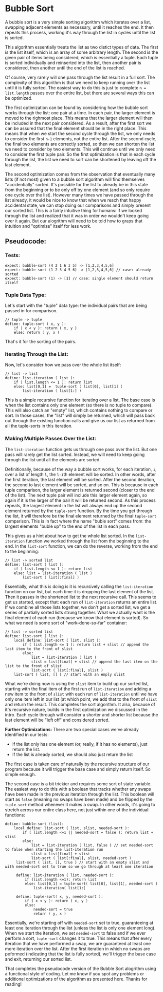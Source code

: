 # Bubble Sort

A bubble sort is a very simple sorting algorithm which iterates over a list, swapping adjacent elements as necessary, until it reaches the end. It then repeats this process, working it's way through the list in cycles until the list is sorted. 

This algorithm essentially treats the list as two distict types of data. The first is the list itself, which is an array of some arbitrary length. The second is the given pair of items being considered, which is essentially a tuple. Each tuple is sorted individually and reinserted into the list, then another pair is considered, then another until the end of the list is reached.

Of course, very rarely will one pass through the list result in a full sort. The complexity of this algorithm is that we need to keep running over the list until it is fully sorted. The easiest way to do this is just to complete `n = list.length` passes over the entire list, but there are several ways this can be optimized.

The first optimization can be found by considering how the bubble sort works through the list: one pair at a time. In each pair, the larger element is moved to the righmost place. This means that the larger element will then be included in the next pair considered. As a result, after the first sort we can be assured that the final element should be in the right place.  This means that when we start the second cycle through the list, we only needs to consider the first `n-1` elements, not the entire list. After the second cycle, the final two elements are correctly sorted, so then we can shorten the list we need to consider by two elements. This will continue until we only need to consider the first tuple pair. So the first optimization is that in each cycle through the list, the list we need to sort can be shortened by leaving off the last element.

The second optimization comes from the observation that eventually many lists (if not most) given to a bubble sort algorithm will find themselves "accidentially" sorted. It's possible for the list to already be in this state from the beginning or to be only off by one element (and so only require one cycle over the list). However many times we have passed through the list already, it would be nice to know that when we reach that happy accidental state, we can stop doing our comparisons and simply present our sorted list. This is a fairly intuitive thing for humans: if we looked through the list and realized that it was in order we wouldn't keep going over it again. But our alogrithm will need to be told how to graps that intuition and "optimize" itself for less work.

## Pseudocode:

### Tests:
    expect: bubble-sort (4 2 1 6 3 5) -> [1,2,3,4,5,6]
    expect: bubble-sort (1 2 3 4 5 6) -> [1,2,3,4,5,6] // case: already sorted
    expect: bubble-sort (1) -> [1] // case: single element should return itself
    
### Tuple Data Type:

Let's start with the "tuple" data type: the individual pairs that are being passed in for comparison.

    // tuple -> tuple
    define: tuple-sort ( x, y ):
        if ( x < y ): return ( x, y )
        else: return ( y, x )
        
That's it for the sorting of the pairs.

### Iterating Through the List:

Now, let's consider how we pass over the whole list itself:

    // list -> list
    define: list-iteration ( list ):
        if ( list.length <= 1 ): return list
        else: list[0,1] =  tuple-sort ( list[0], list[1] )
            list-iteration ( list[1:] )

This is a simple recursive function for iterating over a list. The base case is when the list contains only one element (so there is no tuple to compare). This will also catch an "empty" list, which contains nothing to compare or sort. In those cases, the "list" will simply be returned, which will pass back out through the existing function calls and give us our list as returned from all the tuple-sorts in this iteration.

### Making Multiple Passes Over the List:

The `list-iteration` function gets us through one pass over the list. But one pass will rarely get the list sorted. Instead, we will need to keep going through the list until all the elements are sorted.

Definitionally, because of the way a bubble sort works, for each iteration, `i`, over a list of length `l`, the `l-i`th element will be sorted. In other words, after the first iteration, the last element will be sorted. After the second iteration, the second to last element will be sorted, and so on. This is because in each tuple comparison, the larger element is returned second (closer to the end of the list). The next tuple pair will include this larger element again, so again if it is the larger of the pair it will be returned second. As this process repeats, the largest element in the list will always end up the second element returned by the `tuple-sort` function. By the time you get through the list, it will therefore be the final element returned by the final `tuple-sort` comparison. This is in fact where the name "buble sort" comes from: the largest elements "buble up" to the end of the list in each pass.

This gives us a hint about how to get the whole list sorted. In the `list-iteration` function we worked through the list from the beginning to the end. In the `list-sort` function, we can do the reverse, working from the end to the beginning:

    // list -> sorted list
    define: list-sort ( list ):
        if ( list.length <= 1 ): return list
        else: list = list-iteration ( list )
            list-sort ( list[:final] )
            
Essentially, what this is doing is it is recursively calling the `list-iteration` function on our list, but each time it is dropping the last element of the list. Then it passes in the shortened list to the next recursive call. This seems to get us started, except that: each run of `list-iteration` returns an entire list. If we combine all those lists together, we don't get a sorted list, we get a series of partially sorted lists strung together. What we actually want is the final element of each run (because we know that element is sorted). So what we need is some sort of "work-done-so-far" container:

    // list -> sorted list
    define: list-sort ( list ):
        local define: list-sort ( list, slist ):
            if ( list.length <= 1 ): return list + slist // append the last item to the front of slist
            else:
                list = list-iteration ( list )
                slist = list[final] + slist // append the last item on the list to the front of slist
                list-sort ( list[:final], slist )
        list-sort ( list, [] ) // start with an emply slist

What we're doing now is using the `slist` item to build up our sorted list, starting with the final item of the first run of `list-iteration` and adding a new item to the front of `slist` with each run of `list-iteration` until we have only one item left in our list (at which point, we add that to the front of `slist` and return the result. This completes the sort algorithm. It also, because of it's recursive nature, builds in the first optimization we discussed in the intro. Each cycle through will consider a shorter and shorter list because the last element will be "left off" and considered sorted.

**Further Optimizations:**
There are two special cases we've already identified in our tests:
- If the list only has one element (or, really, if it has no elements), just return the list.
- If the list is already sorted, we should also just return the list

The first case is taken care of naturally by the recursive structure of our program because it will trigger the base case and simply return itself. So simple enough.

The second case is a bit trickier and requires some sort of state variable. The easiest way to do this with a boolean that tracks whether any swaps have been made in the previous iteration through the list. This boolean will start as `false` (meaning no swaps have been made) and be flipped by the `tuple-sort` method whenever it makes a swap. In other words, it's going to stretch across our entire class here, not just within one of the individual functions:

    define: bubble-sort (list):
        local define: list-sort ( list, slist, needed-sort ):
            if ( list.length <=1 || needed-sort = false ): return list + slist
            else:
                list = list-iteration ( list, false ) // set needed-sort to false when starting the list-iteration run
                slist = list[final] + slist
                list-sort ( list[:final], slist, needed-sort )
         list-sort ( list, [], true ) // start with an empty slist and with needed-sort set to true so we go through at least one iteration
         
         define: list-iteration ( list, needed-sort ):
             if (list.length <=1): return list
             else: list[0,1] = tuple-sort( list[0], list[1], needed-sort )
                 list-iteration( list[1:]
                 
         define: tuple-sort( x, y, needed-sort ):
             if ( x < y ): return ( x, y )
             else: 
                 needed-sort = true
                 return ( y, x )

Essentially, we're starting off with `needed-sort` set to true, guaranteeing at least one iteration through the list (unless the list is only one element long). When we start the iteration, we set `needed-sort` to false and if we ever perform a sort, `tuple-sort` changes it to true. This means that after every iteration that we have performed a swap, we are guaranteed at least one more iteration over the list. After the first iteration in which no swaps are peformed (indicating that the list is fully sorted), we'll trigger the base case and exit, returning our sorted list.

That completes the pseudocode version of the Bubble Sort alogrithm using a functional style of coding. Let me know if you spot any problems or additional optimizations of the algorithm as presented here. Thanks for reading!
